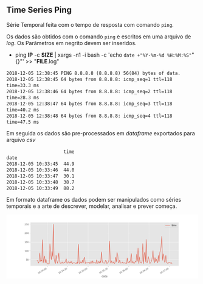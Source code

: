 ## Time Series Ping

Série Temporal feita com o tempo de resposta com comando `ping`.



Os dados são obtidos com o comando `ping` e escritos em uma arquivo de *log*. Os Parâmetros em negrito devem ser inseridos.

* ping **IP** -c **SIZE** | xargs -n1 -i bash -c 'echo `date +"%Y-%m-%d %H:%M:%S"`" {}"' >> "**FILE**.log"

```console
2018-12-05 12:38:45 PING 8.8.8.8 (8.8.8.8) 56(84) bytes of data.
2018-12-05 12:38:45 64 bytes from 8.8.8.8: icmp_seq=1 ttl=118 time=33.3 ms
2018-12-05 12:38:46 64 bytes from 8.8.8.8: icmp_seq=2 ttl=118 time=28.3 ms
2018-12-05 12:38:47 64 bytes from 8.8.8.8: icmp_seq=3 ttl=118 time=40.2 ms
2018-12-05 12:38:48 64 bytes from 8.8.8.8: icmp_seq=4 ttl=118 time=47.5 ms
```

Em seguida os dados são pre-processados em *dataframe* exportados para arquivo *csv*

```console
                     time
date                     
2018-12-05 10:33:45  44.9
2018-12-05 10:33:46  44.0
2018-12-05 10:33:47  30.1
2018-12-05 10:33:48  38.7
2018-12-05 10:33:49  88.2
```

Em formato dataframe os dados podem ser manipulados como séries temporais e a arte de descrever, modelar, analisar e prever começa.

![Série Temporal do Tempo de Resposta no ping.](img/Figure_1.png)